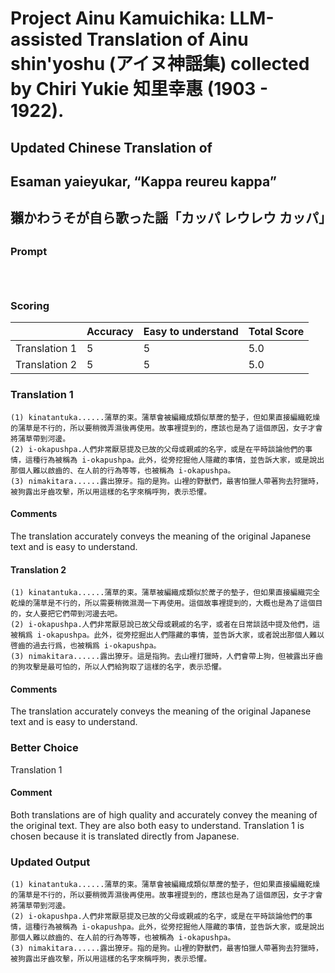 # Project Ainu Kamuichika: LLM-assisted Translation of Ainu shin'yoshu (アイヌ神謡集) collected by Chiri Yukie 知里幸惠 (1903 - 1922).

## Updated Chinese Translation of

## Esaman yaieyukar, “Kappa reureu kappa” 
## 獺かわうそが自ら歌った謡「カッパ レウレウ カッパ」
##  

### Prompt 
```



```

### Scoring

|               | Accuracy | Easy to understand |  Total Score |
| ------------- | -------- | ------------------ | ------------ | 
| Translation 1 | 5 | 5 |  5.0 |
| Translation 2 | 5 | 5 |  5.0 |

### Translation 1
```
(1) kinatantuka......蒲草的束。蒲草會被編織成類似草蓆的墊子，但如果直接編織乾燥的蒲草是不行的，所以要稍微弄濕後再使用。故事裡提到的，應該也是為了這個原因，女子才會將蒲草帶到河邊。
(2) i-okapushpa.人們非常厭惡提及已故的父母或親戚的名字，或是在平時談論他們的事情，這種行為被稱為 i-okapushpa。此外，從旁挖掘他人隱藏的事情，並告訴大家，或是說出那個人難以啟齒的、在人前的行為等等，也被稱為 i-okapushpa。
(3) nimakitara......露出獠牙。指的是狗。山裡的野獸們，最害怕獵人帶著狗去狩獵時，被狗露出牙齒攻擊，所以用這樣的名字來稱呼狗，表示恐懼。
```
#### Comments
The translation accurately conveys the meaning of the original Japanese text and is easy to understand.

#### Translation 2
```
(1) kinatantuka......蒲草的束。蒲草被編織成類似於蓆子的墊子，但如果直接編織完全乾燥的蒲草是不行的，所以需要稍微濕潤一下再使用。這個故事裡提到的，大概也是為了這個目的，女人要把它們帶到河邊去吧。
(2) i-okapushpa.人們非常厭惡說已故父母或親戚的名字，或者在日常談話中提及他們，這被稱爲 i-okapushpa。此外，從旁挖掘出人們隱藏的事情，並告訴大家，或者說出那個人難以啓齒的過去行爲，也被稱爲 i-okapushpa。
(3) nimakitara......露出獠牙。這是指狗。去山裡打獵時，人們會帶上狗，但被露出牙齒的狗攻擊是最可怕的，所以人們給狗取了這樣的名字，表示恐懼。
```
#### Comments
The translation accurately conveys the meaning of the original Japanese text and is easy to understand.

### Better Choice
Translation 1
#### Comment
Both translations are of high quality and accurately convey the meaning of the original text. They are also both easy to understand. Translation 1 is chosen because it is translated directly from Japanese.

### Updated Output
```
(1) kinatantuka......蒲草的束。蒲草會被編織成類似草蓆的墊子，但如果直接編織乾燥的蒲草是不行的，所以要稍微弄濕後再使用。故事裡提到的，應該也是為了這個原因，女子才會將蒲草帶到河邊。
(2) i-okapushpa.人們非常厭惡提及已故的父母或親戚的名字，或是在平時談論他們的事情，這種行為被稱為 i-okapushpa。此外，從旁挖掘他人隱藏的事情，並告訴大家，或是說出那個人難以啟齒的、在人前的行為等等，也被稱為 i-okapushpa。
(3) nimakitara......露出獠牙。指的是狗。山裡的野獸們，最害怕獵人帶著狗去狩獵時，被狗露出牙齒攻擊，所以用這樣的名字來稱呼狗，表示恐懼。
```

